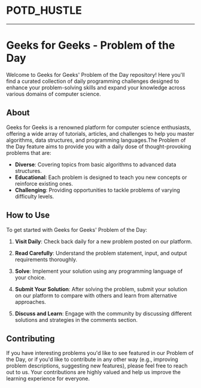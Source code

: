 # POTD_HUSTLE

---

# Geeks for Geeks - Problem of the Day

Welcome to Geeks for Geeks' Problem of the Day repository! Here you'll find a curated collection of daily programming challenges designed to enhance your problem-solving skills and expand your knowledge across various domains of computer science.

## About

Geeks for Geeks is a renowned platform for computer science enthusiasts, offering a wide array of tutorials, articles, and challenges to help you master algorithms, data structures, and programming languages.The Problem of the Day feature aims to provide you with a daily dose of thought-provoking problems that are:

- **Diverse**: Covering topics from basic algorithms to advanced data structures.
- **Educational**: Each problem is designed to teach you new concepts or reinforce existing ones.
- **Challenging**: Providing opportunities to tackle problems of varying difficulty levels.

## How to Use

To get started with Geeks for Geeks' Problem of the Day:

1. **Visit Daily**: Check back daily for a new problem posted on our platform.
   
2. **Read Carefully**: Understand the problem statement, input, and output requirements thoroughly.

3. **Solve**: Implement your solution using any programming language of your choice.

4. **Submit Your Solution**: After solving the problem, submit your solution on our platform to compare with others and learn from alternative approaches.

5. **Discuss and Learn**: Engage with the community by discussing different solutions and strategies in the comments section.

## Contributing

If you have interesting problems you'd like to see featured in our Problem of the Day, or if you'd like to contribute in any other way (e.g., improving problem descriptions, suggesting new features), please feel free to reach out to us. Your contributions are highly valued and help us improve the learning experience for everyone.
